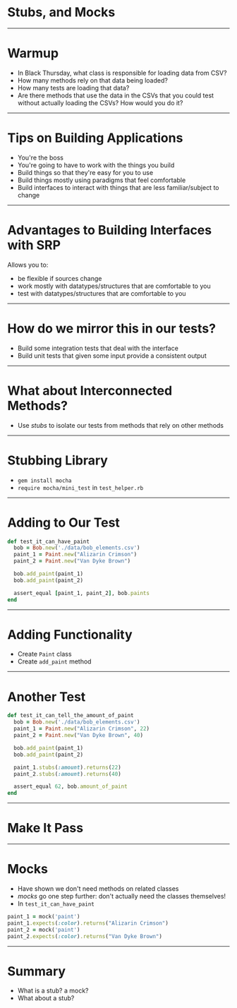 # Stubs, and Mocks

---

# Warmup

* In Black Thursday, what class is responsible for loading data from CSV?
* How many methods rely on that data being loaded?
* How many tests are loading that data?
* Are there methods that use the data in the CSVs that you could test without actually loading the CSVs? How would you do it?

---

# Tips on Building Applications

* You're the boss
* You're going to have to work with the things you build
* Build things so that they're easy for you to use
* Build things mostly using paradigms that feel comfortable
* Build interfaces to interact with things that are less familiar/subject to change

---

# Advantages to Building Interfaces with SRP

Allows you to:

* be flexible if sources change
* work mostly with datatypes/structures that are comfortable to you
* test with datatypes/structures that are comfortable to you

---

# How do we mirror this in our tests?

* Build some integration tests that deal with the interface
* Build unit tests that given some input provide a consistent output

---

# What about Interconnected Methods?

* Use *stubs* to isolate our tests from methods that rely on other methods

---

# Stubbing Library

* `gem install mocha`
* `require mocha/mini_test` in `test_helper.rb`

---

# Adding to Our Test

```ruby
def test_it_can_have_paint
  bob = Bob.new('./data/bob_elements.csv')
  paint_1 = Paint.new("Alizarin Crimson")
  paint_2 = Paint.new("Van Dyke Brown")

  bob.add_paint(paint_1)
  bob.add_paint(paint_2)

  assert_equal [paint_1, paint_2], bob.paints
end
```

---

# Adding Functionality

* Create `Paint` class
* Create `add_paint` method

---

# Another Test

```ruby
def test_it_can_tell_the_amount_of_paint
  bob = Bob.new('./data/bob_elements.csv')
  paint_1 = Paint.new("Alizarin Crimson", 22)
  paint_2 = Paint.new("Van Dyke Brown", 40)

  bob.add_paint(paint_1)
  bob.add_paint(paint_2)

  paint_1.stubs(:amount).returns(22)
  paint_2.stubs(:amount).returns(40)

  assert_equal 62, bob.amount_of_paint
end
```

---

# Make It Pass

---

# Mocks

* Have shown we don't need methods on related classes
* *mocks* go one step further: don't actually need the classes themselves!
* In `test_it_can_have_paint`

```ruby
paint_1 = mock('paint')
paint_1.expects(:color).returns("Alizarin Crimson")
paint_2 = mock('paint')
paint_2.expects(:color).returns("Van Dyke Brown")
```

---

# Summary

* What is a stub? a mock?
* What about a stub?
